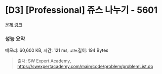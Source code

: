 # [D3] [Professional] 쥬스 나누기 - 5601 

[문제 링크](https://swexpertacademy.com/main/code/problem/problemDetail.do?contestProbId=AWXGAylqcdYDFAUo) 

### 성능 요약

메모리: 60,600 KB, 시간: 121 ms, 코드길이: 194 Bytes



> 출처: SW Expert Academy, https://swexpertacademy.com/main/code/problem/problemList.do